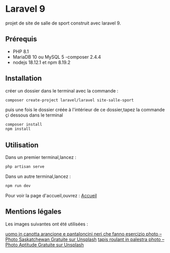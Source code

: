 # Laravel 9

projet de site de salle de sport construit avec laravel 9.

## Prérequis

- PHP 8.1
- MariaDB 10 ou MySQL 5
-composer 2.4.4
- nodejs 18.12.1 et npm 8.19.2

## Installation

créer un dossier dans le terminal avec la commande :

```
composer create-project laravel/laravel site-salle-sport
```
puis une fois le dossier créée à l'intérieur de ce dossier,tapez la commande çi dessous dans le terminal

```bash
composer install
npm install
```

## Utilisation

Dans un premier terminal,lancez :

```bash
php artisan serve
```

Dans un autre terminal,lancez :

```bash
npm run dev
```

Pour voir la page d'accueil,ouvrez : [Accueil](http://127.0.0.1:8000)

## Mentions légales

Les images suivantes ont été utilisées :


[uomo in canotta arancione e pantaloncini neri che fanno esercizio photo – Photo Saskatchewan Gratuite sur Unsplash](https://unsplash.com/fr/photos/aclkvEMIfL8)
[tapis roulant in palestra photo – Photo Aptitude Gratuite sur Unsplash](https://unsplash.com/fr/photos/pCT8ag1o3nU)